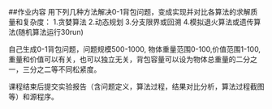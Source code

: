 ##作业内容
用下列几种方法解决0-1背包问题，变成实现并对比各算法的求解质量和复杂度：
    1.贪婪算法
    2.动态规划
    3.分支限界或回溯
    4.模拟退火算法或遗传算法(随机算法运行30run)

自己生成0-1背包问题，问题规模500-1000, 物体重量范围0-100,价值范围1-100,重量和价值可以有关，也可以独立无关，背包容量可以设为物体总重量的二分之一，三分之二等不同松紧度。

课程结束后提交实验报告（含问题定义，算法过程，结果对比分析，算法过程截图等）和源程序。
